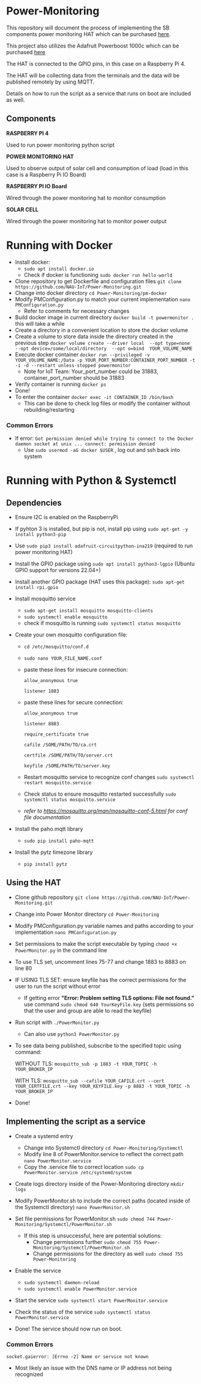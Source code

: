 # Power-Monitoring
  This repository will document the process of implementing the SB components power monitoring HAT which can be purchased [here](https://www.amazon.com/components-Monitoring-Channel-Current-Raspberry/dp/B08TC6CW9Y/ref=sr_1_3?crid=1NE1E3I6JO8NI&keywords=power+monitor+hat+raspberry+pi&qid=1664130908&sprefix=power+monitor+hat+raspberry+pi,aps,104&sr=8-3).
  
  This project also utilizes the Adafruit Powerboost 1000c which can be purchased [here](https://www.adafruit.com/product/2465) 
  
  
  The HAT is connected to the GPIO pins, in this case on a Raspberry Pi 4. 
  
  The HAT will be collecting data from the terminals and the data will be published remotely by using MQTT.

  Details on how to run the script as a service that runs on boot are included as well. 

## Components

**RASPBERRY PI 4**

   Used to run power monitoring python script
   
   
   
**POWER MONITORING HAT**

   Used to observe output of solar cell and consumption of load (load in this case is a Raspberry Pi IO Board)
  
  

**RASPBERRY PI IO Board**

  Wired through the power monitoring hat to monitor consumption
    


**SOLAR CELL**

   Wired through the power monitoring hat to monitor power output

# Running with Docker

  - Install docker:
    - `sudo apt install docker.io`
    - Check if docker is functioning `sudo docker run hello-world`
  - Clone repository to get Dockerfile and configuration files `git clone https://github.com/NAU-IoT/Power-Monitoring.git`
  - Change into docker directory `cd Power-Monitoring/pm-docker`
  - Modify PMConfiguration.py to match your current implementation `nano PMConfiguration.py`
    - Refer to comments for necessary changes
  - Build docker image in current directory `docker build -t powermonitor .` this will take a while
  - Create a directory in a convenient location to store the docker volume
  - Create a volume to store data inside the directory created in the previous step `docker volume create --driver local 
    --opt type=none 
    --opt device=/some/local/directory 
    --opt o=bind 
    YOUR_VOLUME_NAME`
  - Execute docker container `docker run --privileged -v YOUR_VOLUME_NAME:/Data -p YOUR_PORT_NUMBER:CONTAINER_PORT_NUMBER -t -i -d --restart unless-stopped powermonitor`
    - Note for IoT Team: Your_port_number could be 31883, container_port_number should be 31883
  - Verify container is running `docker ps`
  - Done!
  - To enter the container `docker exec -it CONTAINER_ID /bin/bash`
    - This can be done to check log files or modify the container without rebuilding/restarting
    
 ### Common Errors
 
  - If error: `Got permission denied while trying to connect to the Docker daemon socket at unix ... connect: permission denied`
    - Use `sudo usermod -aG docker $USER` , log out and ssh back into system




# Running with Python & Systemctl

## Dependencies

  - Ensure I2C is enabled on the RaspberryPi

  - If pyhton 3 is installed, but pip is not, install pip using `sudo apt-get -y install python3-pip`

  - Use `sudo pip3 install adafruit-circuitpython-ina219` (required to run power monitoring HAT)

  - Install the GPIO package using `sudo apt install python3-lgpio` (Ubuntu GPIO support for versions 22.04+)
   
  - Install another GPIO package (HAT uses this package): `sudo apt-get install rpi.gpio`

  - Install mosquitto service 
    - `sudo apt-get install mosquitto mosquitto-clients`
    - `sudo systemctl enable mosquitto`
    - check if mosquitto is running `sudo systemctl status mosquitto`

  - Create your own mosquitto configuration file:
    - `cd /etc/mosquitto/conf.d`
    - `sudo nano YOUR_FILE_NAME.conf`
    - paste these lines for insecure connection:
        
       ```
       allow_anonymous true
        
       listener 1883
       ```
    - paste these lines for secure connection:
       
       ```
       allow_anonymous true
        
       listener 8883
        
       require_certificate true
       
       cafile /SOME/PATH/TO/ca.crt
        
       certfile /SOME/PATH/TO/server.crt
        
       keyfile /SOME/PATH/TO/server.key
       ``` 
    - Restart mosquitto service to recognize conf changes `sudo systemctl restart mosquitto.service`  
    - Check status to ensure mosquitto restarted successfully `sudo systemctl status mosquitto.service`
    - *refer to https://mosquitto.org/man/mosquitto-conf-5.html for conf file documentation*

  - Install the paho.mqtt library 
    - `sudo pip install paho-mqtt`

  - Install the pytz timezone library
    - `pip install pytz`


## Using the HAT

  - Clone github repository `git clone https://github.com/NAU-IoT/Power-Monitoring.git`
  - Change into Power Monitor directory `cd Power-Monitoring`
  - Modify PMConfiguration.py variable names and paths according to your implementation `nano PMConfiguration.py`
  - Set permissions to make the script executable by typing `chmod +x PowerMonitor.py` in the command line
  - To use TLS set, uncomment lines 75-77 and change 1883 to 8883 on line 80
  - IF USING TLS SET: ensure keyfile has the correct permissions for the user to run the script without error
    - If getting error **"Error: Problem setting TLS options: File not found."** use command `sudo chmod 640 YourKeyFile.key` (sets permissions so that the user and group are able to read the keyfile)
  - Run script with `./PowerMonitor.py`
    - Can also use `python3 PowerMonitor.py`
  - To see data being published, subscribe to the specified topic using command: 
    
    WITHOUT TLS: `mosquitto_sub -p 1883 -t YOUR_TOPIC -h YOUR_BROKER_IP`
    
    WITH TLS: `mosquitto_sub --cafile YOUR_CAFILE.crt --cert YOUR_CERTFILE.crt --key YOUR_KEYFILE.key -p 8883 -t YOUR_TOPIC -h YOUR_BROKER_IP`
  
  - Done!
  
  
  ## Implementing the script as a service
  
  - Create a systemd entry 
      - Change into Systemctl directory `cd Power-Monitoring/Systemctl` 
      - Modify line 8 of PowerMonitor.service to reflect the correct path `nano PowerMonitor.service`
      - Copy the .service file to correct location `sudo cp PowerMonitor.service /etc/systemd/system`
  - Create logs directory inside of the Power-Monitoring directory `mkdir logs`
  - Modify PowerMonitor.sh to include the correct paths (located inside of the Systemctl directory) `nano PowerMonitor.sh`
  - Set file permissions for PowerMonitor.sh `sudo chmod 744 Power-Monitoring/Systemctl/PowerMonitor.sh`
      - If this step is unsuccessful, here are potential solutions:
         - Change permissions further `sudo chmod 755 Power-Monitoring/Systemctl/PowerMonitor.sh`
         - Change permissions for the directory as well `sudo chmod 755 Power-Monitoring`
  - Enable the service 
      - `sudo systemctl daemon-reload`
      - `sudo systemctl enable PowerMonitor.service`
      
  - Start the service `sudo systemctl start PowerMonitor.service`
  
  - Check the status of the service `sudo systemctl status PowerMonitor.service`
  
  - Done! The service should now run on boot. 


  ### Common Errors
  
  
  `socket.gaierror: [Errno -2] Name or service not known`
  
   - Most likely an issue with the DNS name or IP address not being recognized
